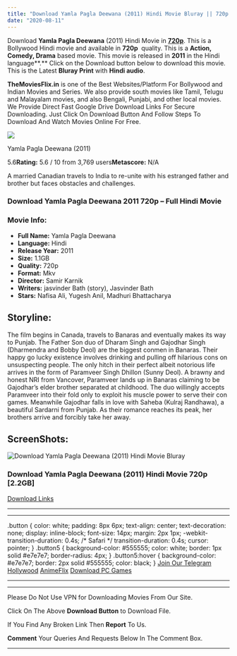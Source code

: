 ```yaml
---
title: "Download Yamla Pagla Deewana (2011) Hindi Movie Bluray || 720p [2.2GB] ||"
date: "2020-08-11"
---
```


Download **Yamla Pagla Deewana** (2011) Hindi Movie in [**720p**](https://1moviesflix.com/720p-movies/). This is a Bollywood Hindi movie and available in **720p**  quality. This is a **Action, Comedy, Drama** based movie. This movie is released in **2011** in the Hindi language**.** Click on the Download button below to download this movie. This is the Latest **Bluray Print** with **Hindi audio**.

**TheMoviesFlix.in** is one of the Best Websites/Platform For Bollywood and Indian Movies and Series. We also provide south movies like Tamil, Telugu and Malayalam movies, and also Bengali, Punjabi, and other local movies. We Provide Direct Fast Google Drive Download Links For Secure Downloading. Just Click On Download Button And Follow Steps To Download And Watch Movies Online For Free.

[![](https://m.media-amazon.com/images/M/MV5BMjE1OTEzNDg1MF5BMl5BanBnXkFtZTcwNTYyOTM5NA@@._V1_SX300.jpg)](https://www.imdb.com/title/tt1773109/ "Yamla Pagla Deewana")

Yamla Pagla Deewana (2011)

5.6**Rating:** 5.6 / 10 from 3,769 users**Metascore:** N/A

A married Canadian travels to India to re-unite with his estranged father and brother but faces obstacles and challenges.

### Download Yamla Pagla Deewana 2011 720p – Full Hindi Movie

### Movie Info:

- **Full Name:** Yamla Pagla Deewana
- **Language:** Hindi
- **Release Year:** 2011
- **Size:** 1.1GB
- **Quality:** 720p
- **Format:** Mkv
- **Director:** Samir Karnik
- **Writers:** jasvinder Bath (story), Jasvinder Bath
- **Stars:** Nafisa Ali, Yugesh Anil, Madhuri Bhattacharya

## Storyline:

The film begins in Canada, travels to Banaras and eventually makes its way to Punjab. The Father Son duo of Dharam Singh and Gajodhar Singh (Dharmendra and Bobby Deol) are the biggest conmen in Banaras. Their happy go lucky existence involves drinking and pulling off hilarious cons on unsuspecting people. The only hitch in their perfect albeit notorious life arrives in the form of Paramveer Singh Dhillon (Sunny Deol). A brawny and honest NRI from Vancover, Paramveer lands up in Banaras claiming to be Gajodhar’s elder brother separated at childhood. The duo willingly accepts Paramveer into their fold only to exploit his muscle power to serve their con games. Meanwhile Gajodhar falls in love with Saheba (Kulraj Randhawa), a beautiful Sardarni from Punjab. As their romance reaches its peak, her brothers arrive and forcibly take her away.

## ScreenShots:

![Download Yamla Pagla Deewana (2011) Hindi Movie Bluray](https://i.imgur.com/N7HO6FY.jpg)

### Download Yamla Pagla Deewana (2011) Hindi Movie 720p \[2.2GB\]

[Download Links](https://1moviesflix.com?a270777880=bCtGMGdYSjVsUkxnUGhsTUI5cnB5bmkxTDRZWWRsb3J3SVFURzJLNXVNQmpZVUZWL3V0MHV0UzJPZ3A1UVVjNWhOZ2tIRDVwa3pDb01TSzdtaGcrM1QrOUhndHBVQ2lzUGxVVnVOQ0xmams9)

* * *

* * *

.button { color: white; padding: 8px 6px; text-align: center; text-decoration: none; display: inline-block; font-size: 14px; margin: 2px 1px; -webkit-transition-duration: 0.4s; /\* Safari \*/ transition-duration: 0.4s; cursor: pointer; } .button5 { background-color: #555555; color: white; border: 1px solid #e7e7e7; border-radius: 4px; } .button5:hover { background-color: #e7e7e7; border: 2px solid #555555; color: black; } [Join Our Telegram](http://gdrivepro.xyz/join.php) [Hollywood](https://moviesverse.com/) [AnimeFlix](https://animeflix.in/) [Download PC Games](https://gamesflix.net/)  

* * *

* * *

  

Please Do Not Use VPN for Downloading Movies From Our Site.

Click On The Above **Download Button** to Download File.

If You Find Any Broken Link Then **Report** To Us.

**Comment** Your Queries And Requests Below In The Comment Box.

* * *
